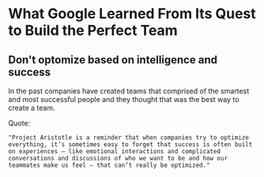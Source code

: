 # What Google Learned From Its Quest to Build the Perfect Team

## Don't optomize based on intelligence and success
In the past companies have created teams that comprised of the smartest and most successful people and they thought that was the best way to create a team.  

Quote:
```
"Project Aristotle is a reminder that when companies try to optimize everything, it’s sometimes easy to forget that success is often built on experiences — like emotional interactions and complicated conversations and discussions of who we want to be and how our teammates make us feel — that can’t really be optimized."
```
